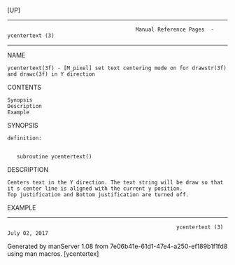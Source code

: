 [UP]

-----------------------------------------------------------------------------------------------------------------------------------
                                             Manual Reference Pages  - ycentertext (3)
-----------------------------------------------------------------------------------------------------------------------------------
                                                                 
NAME

    ycentertext(3f) - [M_pixel] set text centering mode on for drawstr(3f) and drawc(3f) in Y direction

CONTENTS

    Synopsis
    Description
    Example

SYNOPSIS

    definition:


       subroutine ycentertext()



DESCRIPTION

    Centers text in the Y direction. The text string will be draw so that it s center line is aligned with the current y position.
    Top justification and Bottom justification are turned off.

EXAMPLE

-----------------------------------------------------------------------------------------------------------------------------------

                                                          ycentertext (3)                                             July 02, 2017

Generated by manServer 1.08 from 7e06b41e-61d1-47e4-a250-ef189b1f1fd8 using man macros.
                                                           [ycentertex]
